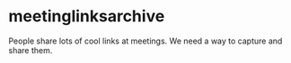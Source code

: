 # meetinglinksarchive
People share lots of cool links at meetings. We need a way to capture and share them.
